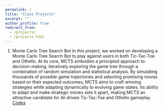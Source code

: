 ```yaml
---
permalink: /
title: "Class Projects"
excerpt: ""
author_profile: true
redirect_from: 
  - /projects/
  - /projects.html
---
```


1)  Monte Carlo Tree Search Bot 
  In this project, we worked on developing a Monte Carlo Tree Search Bot to play against users in both Tic-Tac-Toe and Othello. At its core, MCTS embodies a principled approach to decision-making, iteratively exploring the game tree through a combination of random simulation and statistical analysis. By simulating thousands of possible game trajectories and selecting promising moves based on their expected outcomes, MCTS aims to craft winning strategies while adapting dynamically to evolving game states. Its ability to adapt and make strategic moves sets it apart, making MCTS an attractive candidate for AI-driven Tic-Tac-Toe and Othello gameplay.
[Codes](https://github.com/whishei/MCMC-Project)



